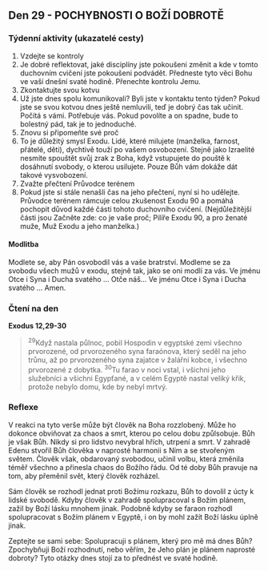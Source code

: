 ## Den 29 - POCHYBNOSTI O BOŽÍ DOBROTĚ

### Týdenní aktivity (ukazatelé cesty)

1. Vzdejte se kontroly
1. Je dobré reflektovat, jaké disciplíny jste pokoušeni změnit a kde v tomto duchovním cvičení jste pokoušeni podvádět. Předneste tyto věci Bohu ve vaší dnešní svaté hodině. Přenechte kontrolu Jemu.
1. Zkontaktujte svou kotvu
1. Už jste dnes spolu komunikovali? Byli jste v kontaktu tento týden? Pokud jste se svou kotvou dnes ještě nemluvili, teď je dobrý čas tak učinit. Počítá s vámi. Potřebuje vás. Pokud povolíte a on spadne, bude to bolestný pád, tak je to jednoduché.
1. Znovu si připomeňte své proč
1. To je důležitý smysl Exodu. Lidé, které milujete (manželka, farnost, přátelé, děti), dychtivě touží po vašem osvobození. Stejně jako Izraelité nesmíte spouštět svůj zrak z Boha, když vstupujete do pouště k dosáhnutí svobody, o kterou usilujete. Pouze Bůh vám dokáže dát takové vysvobození.
1. Zvažte přečtení Průvodce terénem
1. Pokud jste si stále nenašli čas na jeho přečtení, nyní si ho udělejte. Průvodce terénem rámcuje celou zkušenost Exodu 90 a pomáhá pochopit důvod každé části tohoto duchovního cvičení. (Nejdůležitější části jsou Začněte zde: co je vaše proč; Pilíře Exodu 90, a pro ženaté muže, Muž Exodu a jeho manželka.)

#### Modlitba

Modlete se, aby Pán osvobodil vás a vaše bratrství.
Modleme se za svobodu všech mužů v exodu, stejně tak, jako se oni modlí za vás.
Ve jménu Otce i Syna i Ducha svatého … Otče náš… Ve jménu Otce i Syna i Ducha svatého … Amen.

### Čtení na den

**Exodus 12,29-30**

> <sup>29</sup>Když nastala půlnoc, pobil Hospodin v egyptské zemi všechno prvorozené, od prvorozeného syna faraónova, který seděl na jeho trůnu, až po prvorozeného syna zajatce v žalářní kobce, i všechno prvorozené z dobytka.
> <sup>30</sup>Tu farao v noci vstal, i všichni jeho služebníci a všichni Egypťané, a v celém Egyptě nastal veliký křik, protože nebylo domu, kde by nebyl mrtvý.

### Reflexe

V reakci na tyto verše může být člověk na Boha rozzlobený. Může ho dokonce obviňovat za chaos a smrt,
kterou po celou dobu způlsobuje. Bůh je však Bůh. Nikdy si pro lidstvo nevybral hřích, utrpení a smrt.
V zahradě Edenu stvořil Bůh člověka v naprosté harmonii s Ním a se stvořeným světem. Člověk však,
obdarovaný svobodou, učinil volbu, která změnila téměř všechno a přinesla chaos do Božího řádu. Od té
doby Bůh pravuje na tom, aby přeměnil svět, který člověk rozházel.

Sám člověk se rozhodl jednat proti Božímu rozkazu, Bůh to dovolil z úcty k lidské svobodě. Kdyby člověk v
zahradě spolupracoval s Božím plánem, zažil by Boží lásku mnohem jinak. Podobně kdyby se faraon rozhodl
spolupracovat s Božím plánem v Egyptě, i on by mohl zažít Boží lásku úplně jinak.

Zeptejte se sami sebe: Spolupracuji s plánem, který pro mě má dnes Bůh? Zpochybňuji Boží rozhodnutí,
nebo věřím, že Jeho plán je plánem naprosté dobroty? Tyto otázky dnes stojí za to přednést ve svaté hodině.
